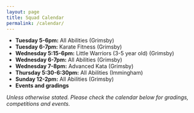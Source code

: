 ```yaml
---
layout: page
title: Squad Calendar
permalink: /calendar/
---
```


* **Tuesday 5-6pm:** All Abilities (Grimsby)
* **Tuesday 6-7pm:** Karate Fitness (Grimsby)
* **Wednesday 5:15-6pm:** Little Warriors (3-5 year old) (Grimsby)
* **Wednesday 6-7pm:** All Abilities (Grimsby)
* **Wednesday 7-8pm:** Advanced Kata (Grimsby)
* **Thursday 5:30-6:30pm:** All Abilities (Immingham)
* **Sunday 12-2pm:** All Abilities (Grimsby)
* <span class="fc-event-dot" style="background-color: red"></span> **Events and gradings**

*Unless otherwise stated. Please check the calendar below for gradings, competitions and events.*


<div id='calendar'></div>
